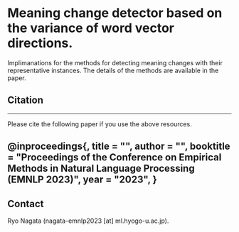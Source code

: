 # Meaning change detector based on the variance of word vector directions.
Implimanations for the methods for detecting meaning changes with their representative instances.
The details of the methods are available in the paper.

## Citation
---
Please cite the following paper if you use the above resources.

@inproceedings{,
   title = "",
   author = "",
   booktitle = "Proceedings of the Conference on Empirical Methods in Natural Language Processing (EMNLP 2023)",
   year = "2023",
}
---
## Contact
Ryo Nagata (nagata-emnlp2023 [at] ml.hyogo-u.ac.jp).
